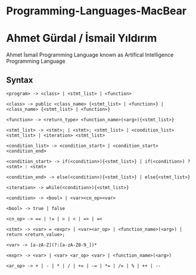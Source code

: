 ﻿# Programming-Languages-MacBear

# Ahmet Gürdal / İsmail Yıldırım
Ahmet İsmail Programming Language known as Artifical Intelligence Programming Language

## Syntax

```
<program> -> <class> | <stmt_list> | <function> 

<class> -> public <class_name> {<stmt_list> | <function>} | <class_name> {<stmt_list> | <function>} 

<function> -> <return_type> <function_name>(<arg>){<stmt_list>}

<stmt_list> -> <stmt>; | <stmt>; <stmt_list> | <condition_list> <stmt_list> | <iteration> <stmt_list> 

<condition_list> -> <condition_start> | <condition_start> <condition_end>

<condition_start> -> if(<condition>){<stmt_list>} | if(<condition>) ? <stmt> : <stmt>

<condition_end> -> else(<condition>){<stmt_list>} | else{<stmt_list>}

<iteration> -> while(<condition>){<stmt_list>}

<condition> -> <bool> | <var><cn_op><var> 

<bool> -> true | false

<cn_op> -> == | != | > | < | => | =<

<stmt> -> <var> = <expr> | <var><ar_op> | <function_name>(<arg>) | return <return_value>;

<var> -> [a-zA-Z](?:[a-zA-Z0-9_])*

<expr> -> <var> | <var> <ar_op> <var> | <function_name>(<arg>) 

<ar_op> -> + | - | * | / | += | -= | *= | /= | % | ++ | --

```